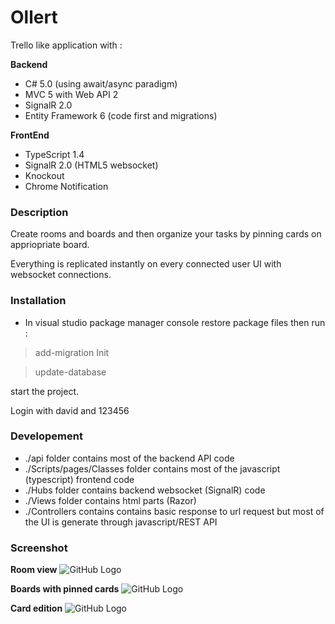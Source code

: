 Ollert
==================

Trello like application with :

**Backend**
* C# 5.0 (using await/async paradigm)
* MVC 5 with Web API 2
* SignalR 2.0
* Entity Framework 6 (code first and migrations)

**FrontEnd**
* TypeScript 1.4
* SignalR 2.0 (HTML5 websocket)
* Knockout
* Chrome Notification

### Description
Create rooms and boards and then organize your tasks by pinning cards on appriopriate board.

Everything is replicated instantly on every connected user UI with websocket connections.

### Installation
* In visual studio package manager console restore package files then run :

>add-migration Init

>update-database

start the project.

Login with david and 123456

### Developement
- ./api folder contains most of the backend API code 
- ./Scripts/pages/Classes folder contains most of the javascript (typescript) frontend code
- ./Hubs folder contains backend websocket (SignalR) code
- ./Views folder contains html parts (Razor)
- ./Controllers contains contains basic response to url request but most of the UI is generate through javascript/REST API


### Screenshot

**Room view**
![GitHub Logo](/docs/Capture.PNG)

**Boards with pinned cards**
![GitHub Logo](/docs/Capture2.PNG)

**Card edition**
![GitHub Logo](/docs/Capture3.PNG)
